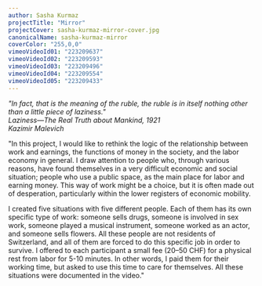 ```yaml
---
author: Sasha Kurmaz
projectTitle: "Mirror"
projectCover: sasha-kurmaz-mirror-cover.jpg
canonicalName: sasha-kurmaz-mirror
coverColor: "255,0,0"
vimeoVideoId01: "223209637"
vimeoVideoId02: "223209593"
vimeoVideoId03: "223209496"
vimeoVideoId04: "223209554"
vimeoVideoId05: "223209433"
---
```


_"In fact, that is the meaning of the ruble, the ruble is in itself nothing other than a little piece of laziness."_  
_Laziness—The Real Truth about Mankind, 1921_  
_Kazimir Malevich_

"In this project, I would like to rethink the logic of the relationship between work and earnings, the functions of money in the society, and the labor economy in general. I draw attention to people who, through various reasons, have found themselves in a very difficult economic and social situation; people who use a public space, as the main place for labor and earning money. This way of work might be a choice, but it is often made out of desperation, particularly within the lower registers of economic mobility.

I created five situations with five different people. Each of them has its own specific type of work: someone sells drugs, someone is involved in sex work, someone played a musical instrument, someone worked as an actor, and someone sells flowers. All these people are not residents of Switzerland, and all of them are forced to do this specific job in order to survive.
I offered to each participant a small fee (20–50 CHF) for a physical rest from labor for 5-10 minutes. In other words, I paid them for their working time, but asked to use this time to care for themselves. All these situations were documented in the video."
